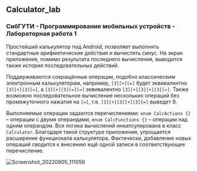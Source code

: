 ## Calculator_lab
### СибГУТИ - Программирование мобильных устройств - Лабораторная работа 1

Простейший калькулятор под Android, позволяет выполнять стандартные арифметические действия и вычислять синус. На экран приложения, помимо результата последнего вычисления, выводится также история последовательных действий. 

Поддерживаются сокращённые операции, подобно классическим электронным калькуляторам, например, ```[3][+][=]``` будет эквивалентно ```[3][+][3][=]```, а ```[3][+][3][=][=]``` эквивалентно ```[3][+][3][+][3][=]```. Также возможно последовательное вычисление нескольких операций без промежуточного нажатия на ```[=]```, т.е. ``[3][+][3][+][3][=]`` выведет 9.

Выполняемые операции задаются перечислениями:
```enum CalcActions {}``` – операции с двумя операндами,
```enum CalcFunctions {}``` – операции над одним операндом.
Вся логика вычислений инкапсулирована в класс ```Calculator```. Благодаря такой структуре приложения, упрощается расширение функционала калькулятора. Фактически, добавление новых операций сводится к внесению ещё одной записи в соответствующее перечисление.

![Screenshot_20220905_111056](https://user-images.githubusercontent.com/86118729/188494618-d6a69cae-cb12-4e7f-ac1b-9b6c4710f1ab.png)
